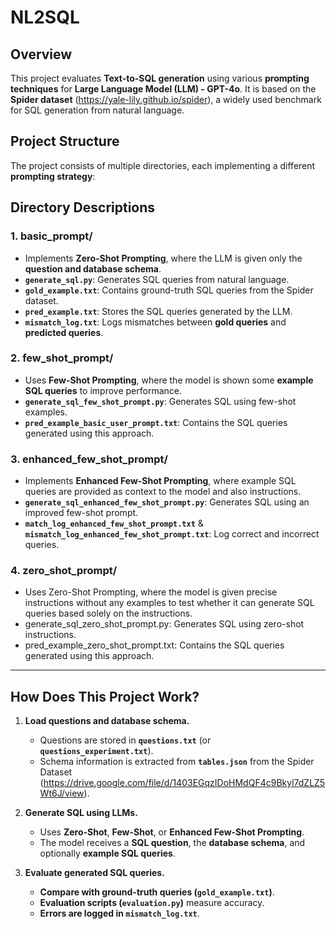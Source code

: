 # NL2SQL

## **Overview**
This project evaluates **Text-to-SQL generation** using various **prompting techniques** for **Large Language Model (LLM) - GPT-4o**. 
It is based on the **Spider dataset** (https://yale-lily.github.io/spider), a widely used benchmark for SQL generation from natural language.

## **Project Structure**
The project consists of multiple directories, each implementing a different **prompting strategy**:


## **Directory Descriptions**
### **1. basic_prompt/**
- Implements **Zero-Shot Prompting**, where the LLM is given only the **question and database schema**.
- **`generate_sql.py`**: Generates SQL queries from natural language.
- **`gold_example.txt`**: Contains ground-truth SQL queries from the Spider dataset.
- **`pred_example.txt`**: Stores the SQL queries generated by the LLM.
- **`mismatch_log.txt`**: Logs mismatches between **gold queries** and **predicted queries**.

### **2. few_shot_prompt/**
- Uses **Few-Shot Prompting**, where the model is shown some **example SQL queries** to improve performance.
- **`generate_sql_few_shot_prompt.py`**: Generates SQL using few-shot examples.
- **`pred_example_basic_user_prompt.txt`**: Contains the SQL queries generated using this approach.

### **3. enhanced_few_shot_prompt/**
- Implements **Enhanced Few-Shot Prompting**, where example SQL queries are provided as context to the model and also instructions.
- **`generate_sql_enhanced_few_shot_prompt.py`**: Generates SQL using an improved few-shot prompt.
- **`match_log_enhanced_few_shot_prompt.txt`** & **`mismatch_log_enhanced_few_shot_prompt.txt`**: Log correct and incorrect queries.

### **4. zero_shot_prompt/**
- Uses Zero-Shot Prompting, where the model is given precise instructions without any examples to test whether it can generate SQL queries based solely on the instructions.
- generate_sql_zero_shot_prompt.py: Generates SQL using zero-shot instructions.
- pred_example_zero_shot_prompt.txt: Contains the SQL queries generated using this approach.

---

## **How Does This Project Work?**
1. **Load questions and database schema.**
   - Questions are stored in **`questions.txt`** (or **`questions_experiment.txt`**).
   - Schema information is extracted from **`tables.json`** from the Spider Dataset (https://drive.google.com/file/d/1403EGqzIDoHMdQF4c9Bkyl7dZLZ5Wt6J/view).

2. **Generate SQL using LLMs.**
   - Uses **Zero-Shot**, **Few-Shot**, or **Enhanced Few-Shot Prompting**.
   - The model receives a **SQL question**, the **database schema**, and optionally **example SQL queries**.

3. **Evaluate generated SQL queries.**
   - **Compare with ground-truth queries (`gold_example.txt`)**.
   - **Evaluation scripts (`evaluation.py`)** measure accuracy.
   - **Errors are logged in `mismatch_log.txt`**. 
   